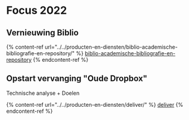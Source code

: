 # Focus 2022

## Vernieuwing Biblio

{% content-ref url="../../producten-en-diensten/biblio-academische-bibliografie-en-repository/" %}
[biblio-academische-bibliografie-en-repository](../../producten-en-diensten/biblio-academische-bibliografie-en-repository/)
{% endcontent-ref %}

## Opstart vervanging "Oude Dropbox"

Technische analyse + Doelen

{% content-ref url="../../producten-en-diensten/deliver/" %}
[deliver](../../producten-en-diensten/deliver/)
{% endcontent-ref %}
